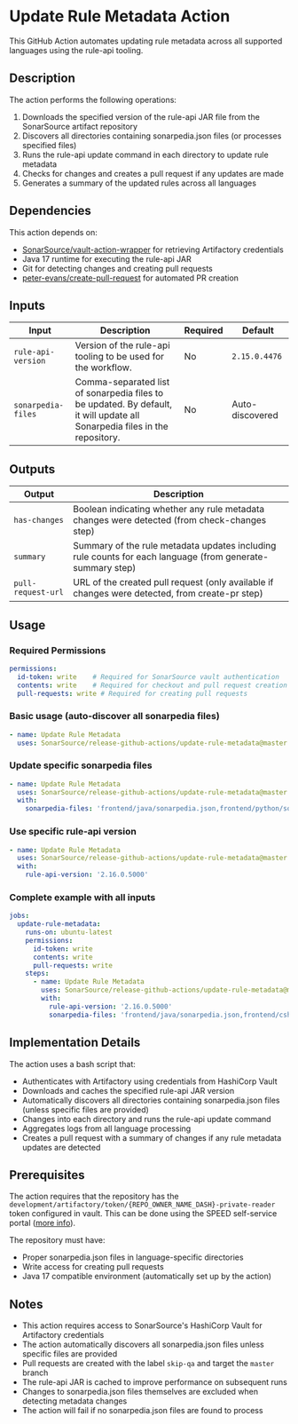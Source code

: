 # Update Rule Metadata Action

This GitHub Action automates updating rule metadata across all supported languages using the rule-api tooling.

## Description

The action performs the following operations:
1. Downloads the specified version of the rule-api JAR file from the SonarSource artifact repository
2. Discovers all directories containing sonarpedia.json files (or processes specified files)
3. Runs the rule-api update command in each directory to update rule metadata
4. Checks for changes and creates a pull request if any updates are made
5. Generates a summary of the updated rules across all languages

## Dependencies

This action depends on:
- [SonarSource/vault-action-wrapper](https://github.com/SonarSource/vault-action-wrapper) for retrieving Artifactory credentials
- Java 17 runtime for executing the rule-api JAR
- Git for detecting changes and creating pull requests
- [peter-evans/create-pull-request](https://github.com/peter-evans/create-pull-request) for automated PR creation

## Inputs

| Input               | Description                                                                                                                                      | Required | Default         |
|---------------------|--------------------------------------------------------------------------------------------------------------------------------------------------|----------|-----------------|
| `rule-api-version`  | Version of the rule-api tooling to be used for the workflow.                                                                                     | No       | `2.15.0.4476`   |
| `sonarpedia-files`  | Comma-separated list of sonarpedia files to be updated. By default, it will update all Sonarpedia files in the repository.                     | No       | Auto-discovered |

## Outputs

| Output              | Description                                                                                                                                      |
|---------------------|--------------------------------------------------------------------------------------------------------------------------------------------------|
| `has-changes`       | Boolean indicating whether any rule metadata changes were detected (from check-changes step)                                                    |
| `summary`           | Summary of the rule metadata updates including rule counts for each language (from generate-summary step)                                      |
| `pull-request-url`  | URL of the created pull request (only available if changes were detected, from create-pr step)                                                 |

## Usage

### Required Permissions

```yaml
permissions:
  id-token: write    # Required for SonarSource vault authentication
  contents: write    # Required for checkout and pull request creation
  pull-requests: write # Required for creating pull requests
```

### Basic usage (auto-discover all sonarpedia files)

```yaml
- name: Update Rule Metadata
  uses: SonarSource/release-github-actions/update-rule-metadata@master
```

### Update specific sonarpedia files

```yaml
- name: Update Rule Metadata
  uses: SonarSource/release-github-actions/update-rule-metadata@master
  with:
    sonarpedia-files: 'frontend/java/sonarpedia.json,frontend/python/sonarpedia.json'
```

### Use specific rule-api version

```yaml
- name: Update Rule Metadata
  uses: SonarSource/release-github-actions/update-rule-metadata@master
  with:
    rule-api-version: '2.16.0.5000'
```

### Complete example with all inputs

```yaml
jobs:
  update-rule-metadata:
    runs-on: ubuntu-latest
    permissions:
      id-token: write
      contents: write
      pull-requests: write
    steps:
      - name: Update Rule Metadata
        uses: SonarSource/release-github-actions/update-rule-metadata@master
        with:
          rule-api-version: '2.16.0.5000'
          sonarpedia-files: 'frontend/java/sonarpedia.json,frontend/csharp/sonarpedia.json'
```

## Implementation Details

The action uses a bash script that:
- Authenticates with Artifactory using credentials from HashiCorp Vault
- Downloads and caches the specified rule-api JAR version
- Automatically discovers all directories containing sonarpedia.json files (unless specific files are provided)
- Changes into each directory and runs the rule-api update command
- Aggregates logs from all language processing
- Creates a pull request with a summary of changes if any rule metadata updates are detected

## Prerequisites

The action requires that the repository has the `development/artifactory/token/{REPO_OWNER_NAME_DASH}-private-reader` token configured in vault.
This can be done using the SPEED self-service portal ([more info](https://xtranet-sonarsource.atlassian.net/wiki/spaces/Platform/pages/3553787989/Manage+Vault+Policy+-+SPEED)).

The repository must have:
- Proper sonarpedia.json files in language-specific directories
- Write access for creating pull requests
- Java 17 compatible environment (automatically set up by the action)

## Notes

- This action requires access to SonarSource's HashiCorp Vault for Artifactory credentials
- The action automatically discovers all sonarpedia.json files unless specific files are provided
- Pull requests are created with the label `skip-qa` and target the `master` branch
- The rule-api JAR is cached to improve performance on subsequent runs
- Changes to sonarpedia.json files themselves are excluded when detecting metadata changes
- The action will fail if no sonarpedia.json files are found to process
